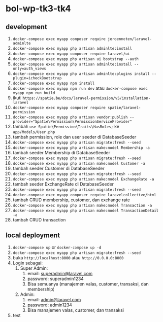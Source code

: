 # bol-wp-tk3-tk4

## development

1. `docker-compose exec myapp composer require jeroennoten/laravel-adminlte`
2. `docker-compose exec myapp php artisan adminlte:install`
3. `docker-compose exec myapp composer require laravel/ui`
4. `docker-compose exec myapp php artisan ui bootstrap --auth`
5. `docker-compose exec myapp php artisan adminlte:install --only=auth_views`
6. `docker-compose exec myapp php artisan adminlte:plugins install --plugin=icheckBootstrap`
7. `docker-compose exec myapp npm install`
8. `docker-compose exec myapp npm run dev` atau `docker-compose exec myapp npm run build`
9. ikuti `https://spatie.be/docs/laravel-permission/v5/installation-laravel`
10. `docker-compose exec myapp composer require spatie/laravel-permission`
11. `docker-compose exec myapp php artisan vendor:publish --provider="Spatie\Permission\PermissionServiceProvider"`
12. tambah `use Spatie\Permission\Traits\HasRoles;` ke `app/Models/User.php`
13. tambah permission, role dan user seeder di DatabaseSeeder
14. `docker-compose exec myapp php artisan migrate:fresh --seed`
15. `docker-compose exec myapp php artisan make:model Membership -a`
16. tambah seeder Membership di DatabaseSeeder
17. `docker-compose exec myapp php artisan migrate:fresh --seed`
18. `docker-compose exec myapp php artisan make:model Customer -a`
19. tambah seeder Customer di DatabaseSeeder
20. `docker-compose exec myapp php artisan migrate:fresh --seed`
21. `docker-compose exec myapp php artisan make:model ExchangeRate -a`
22. tambah seeder ExchangeRate di DatabaseSeeder
23. `docker-compose exec myapp php artisan migrate:fresh --seed`
24. `docker-compose exec myapp composer require laravelcollective/html`
25. tambah CRUD membership, customer, dan exchange rate
26. `docker-compose exec myapp php artisan make:model Transaction -a`
27. `docker-compose exec myapp php artisan make:model TransactionDetail -a`
28. tambah CRUD transaction

## local deployment

1. `docker-compose up` or `docker-compose up -d`
2. `docker-compose exec myapp php artisan migrate:fresh --seed`
3. buka `http://localhost:8000` atau `http://0.0.0.0:8000`
4. Login sebagai:
   1. Super Admin:
      1. email: superadmin@laravel.com
      2. password: superadmin1234
      3. Bisa semuanya (manajemen valas, customer, transaksi, dan membership)
   2. Admin:
      1. email: admin@laravel.com
      2. password: admin1234
      3. Bisa manajemen valas, customer, dan transaksi
5. test

